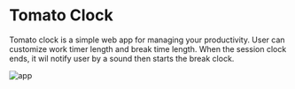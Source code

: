 # Tomato Clock
Tomato clock is a simple web app for managing your productivity. User can customize work timer length and break time length. When the session clock ends, it wil notify user by a sound then starts the break clock.

![app](https://user-images.githubusercontent.com/64483501/182211390-79d5a210-4542-409e-a3dc-a64f7d8a78a4.png)

